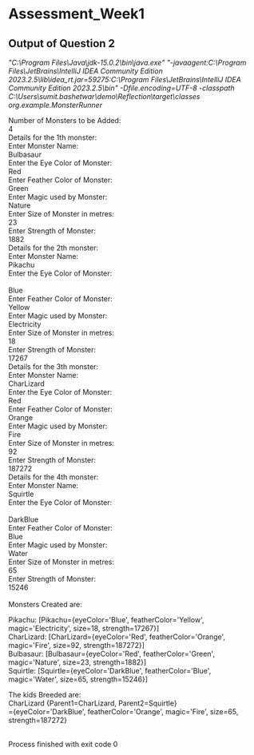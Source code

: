 # Assessment_Week1
## Output of Question 2
*"C:\Program Files\Java\jdk-15.0.2\bin\java.exe" "-javaagent:C:\Program Files\JetBrains\IntelliJ IDEA Community Edition 2023.2.5\lib\idea_rt.jar=59275:C:\Program Files\JetBrains\IntelliJ IDEA Community Edition 2023.2.5\bin" -Dfile.encoding=UTF-8 -classpath C:\Users\sumit.bashetwar\demo\Reflection\target\classes org.example.MonsterRunner*<br />


Number of Monsters to be Added:  <br />
4  <br />
Details for the 1th monster:  <br />
Enter Monster Name:   <br />
Bulbasaur  <br />
Enter the Eye Color of Monster:  <br /> 
Red  <br />
Enter Feather Color of Monster:   <br />
Green  <br />
Enter Magic used by Monster:   <br />
Nature  <br />
Enter Size of Monster in metres:  <br /> 
23  <br />
Enter Strength of Monster:   <br />
1882  <br />
Details for the 2th monster:  <br />
Enter Monster Name:   <br />
Pikachu  <br />
Enter the Eye Color of Monster: <br />  
Blue  <br />
Enter Feather Color of Monster:  <br /> 
Yellow  <br />
Enter Magic used by Monster:   <br />
Electricity  <br />
Enter Size of Monster in metres:  <br /> 
18  <br />
Enter Strength of Monster:   <br />
17267  <br />
Details for the 3th monster:  <br />
Enter Monster Name:   <br />
CharLizard  <br />
Enter the Eye Color of Monster:   <br />
Red  <br />
Enter Feather Color of Monster:   <br />
Orange  <br />
Enter Magic used by Monster:   <br />
Fire  <br />
Enter Size of Monster in metres:   <br />
92  <br />
Enter Strength of Monster:   <br />
187272  <br />
Details for the 4th monster:  <br />
Enter Monster Name:   <br />
Squirtle  <br />
Enter the Eye Color of Monster: <br />  
DarkBlue  <br />
Enter Feather Color of Monster:   <br />
Blue  <br />
Enter Magic used by Monster:   <br />
Water  <br />
Enter Size of Monster in metres:   <br />
65  <br />
Enter Strength of Monster:   <br />
15246  <br /><br />
Monsters Created are:  <br />
  
Pikachu: [Pikachu={eyeColor='Blue', featherColor='Yellow', magic='Electricity', size=18, strength=17267}]  <br />
CharLizard: [CharLizard={eyeColor='Red', featherColor='Orange', magic='Fire', size=92, strength=187272}]  <br />
Bulbasaur: [Bulbasaur={eyeColor='Red', featherColor='Green', magic='Nature', size=23, strength=1882}]  <br />
Squirtle: [Squirtle={eyeColor='DarkBlue', featherColor='Blue', magic='Water', size=65, strength=15246}]  <br />
  
The kids Breeded are:  <br />
CharLizard {Parent1=CharLizard, Parent2=Squirtle}  <br />
={eyeColor='DarkBlue', featherColor='Orange', magic='Fire', size=65, strength=187272}  <br /><br />
  
Process finished with exit code 0
